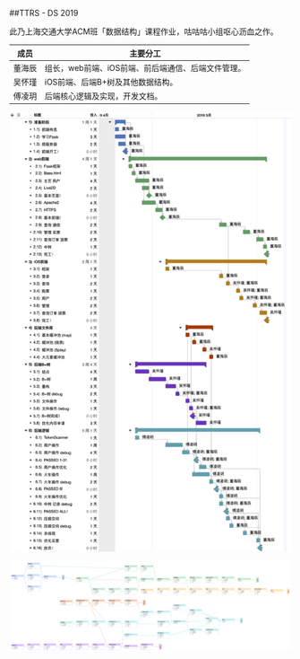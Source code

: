 ##TTRS - DS 2019

此乃上海交通大学ACM班「数据结构」课程作业，咕咕咕小组呕心沥血之作。

| 成员   | 主要分工                                           |
| ------ | -------------------------------------------------- |
| 董海辰 | 组长，web前端、iOS前端、前后端通信、后端文件管理。 |
| 吴怀瑾 | iOS前端、后端B+树及其他数据结构。                  |
| 傅凌玥 | 后端核心逻辑及实现，开发文档。                     |

![TTRS](doc/assets/TTRS.png)

![TTRS2](doc/assets/TTRS2.png)